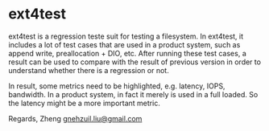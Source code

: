 ext4test
========

ext4test is a regression teste suit for testing a filesystem.  In ext4test, it
includes a lot of test cases that are used in a product system, such as append
write, preallocation + DIO, etc.  After running these test cases, a result can
be used to compare with the result of previous version in order to understand
whether there is a regression or not.

In result, some metrics need to be highlighted, e.g. latency, IOPS, bandwidth.
In a product system, in fact it merely is used in a full loaded.  So the latency
might be a more important metric.

Regards,
Zheng
<gnehzuil.liu@gmail.com>
